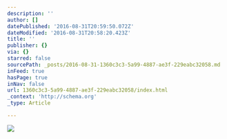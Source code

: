 ```yaml
---
description: ''
author: []
datePublished: '2016-08-31T20:59:50.072Z'
dateModified: '2016-08-31T20:58:20.423Z'
title: ''
publisher: {}
via: {}
starred: false
sourcePath: _posts/2016-08-31-1360c3c3-5a99-4887-ae3f-229eabc32058.md
inFeed: true
hasPage: true
inNav: false
url: 1360c3c3-5a99-4887-ae3f-229eabc32058/index.html
_context: 'http://schema.org'
_type: Article

---
```

![](https://the-grid-user-content.s3-us-west-2.amazonaws.com/ce0c452c-31f8-4839-befc-95d0a5f4d26d.jpg)